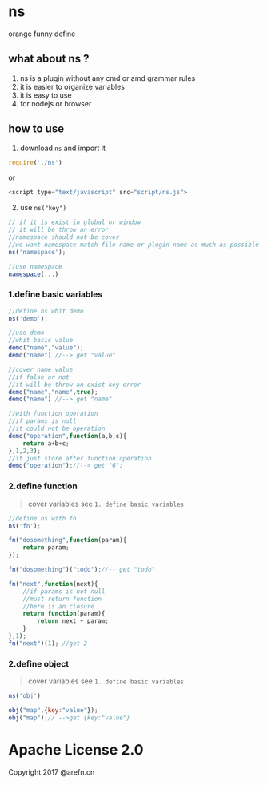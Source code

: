 # ns
orange funny define

## what about ns ?

1. ns is a plugin without any cmd or amd grammar rules
2. it is easier to organize variables
3. it is easy to use
4. for nodejs or browser

## how to use

 1. download `ns` and import it
 
```javascript
require('./ns')
```

or

```javascript
<script type="text/javascript" src="script/ns.js">
```

2. use `ns("key")`

```javascript
// if it is exist in global or window
// it will be throw an error 
//namespace should not be cover
//we want namespace match file-name or plugin-name as much as possible
ns('namespace');

//use namespace
namespace(...)
```

### 1.define basic variables

```javascript
//define ns whit demo
ns('demo');
```

```javascript
//use demo
//whit basic value
demo("name","value");
demo("name") //--> get "value"
```

```javascript
//cover name value
//if false or not 
//it will be throw an exist key error
demo("name","name",true);
demo("name") //--> get "name"
```

```javascript
//with function operation
//if params is null 
//it could not be operation
demo("operation",function(a,b,c){
    return a+b+c;
},1,2,3);
//it just store after function operation
demo("operation");//--> get "6";
```
### 2.define function
> cover variables see `1. define basic variables`

```javascript
//define ns with fn
ns('fn');
```

```javascript
fn("dosomething",function(param){
    return param;
});

fn("dosomething")("todo");//-- get "todo"
```

```javascript
fn("next",function(next){
    //if params is not null
    //must return function
    //here is an closure
    return function(param){
        return next + param;
    }
},1);
fn("next")(1); //get 2
```
### 2.define object
> cover variables see `1. define basic variables`

```javascript
ns('obj')
```
```javascript
obj("map",{key:"value"});
obj("map");// -->get {key:"value"}
```

#  Apache License 2.0
Copyright 2017 @arefn.cn



